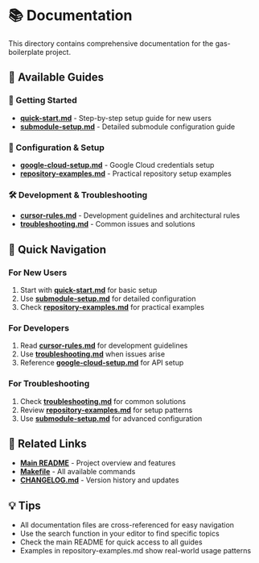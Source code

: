 # 📚 Documentation

This directory contains comprehensive documentation for the gas-boilerplate project.

## 📖 Available Guides

### 🚀 Getting Started
- **[quick-start.md](quick-start.md)** - Step-by-step setup guide for new users
- **[submodule-setup.md](submodule-setup.md)** - Detailed submodule configuration guide

### 🔧 Configuration & Setup
- **[google-cloud-setup.md](google-cloud-setup.md)** - Google Cloud credentials setup
- **[repository-examples.md](repository-examples.md)** - Practical repository setup examples

### 🛠️ Development & Troubleshooting
- **[cursor-rules.md](cursor-rules.md)** - Development guidelines and architectural rules
- **[troubleshooting.md](troubleshooting.md)** - Common issues and solutions

## 🎯 Quick Navigation

### For New Users
1. Start with **[quick-start.md](quick-start.md)** for basic setup
2. Use **[submodule-setup.md](submodule-setup.md)** for detailed configuration
3. Check **[repository-examples.md](repository-examples.md)** for practical examples

### For Developers
1. Read **[cursor-rules.md](cursor-rules.md)** for development guidelines
2. Use **[troubleshooting.md](troubleshooting.md)** when issues arise
3. Reference **[google-cloud-setup.md](google-cloud-setup.md)** for API setup

### For Troubleshooting
1. Check **[troubleshooting.md](troubleshooting.md)** for common solutions
2. Review **[repository-examples.md](repository-examples.md)** for setup patterns
3. Use **[submodule-setup.md](submodule-setup.md)** for advanced configuration

## 🔗 Related Links

- **[Main README](../README.md)** - Project overview and features
- **[Makefile](../Makefile)** - All available commands
- **[CHANGELOG.md](../CHANGELOG.md)** - Version history and updates

## 💡 Tips

- All documentation files are cross-referenced for easy navigation
- Use the search function in your editor to find specific topics
- Check the main README for quick access to all guides
- Examples in repository-examples.md show real-world usage patterns

